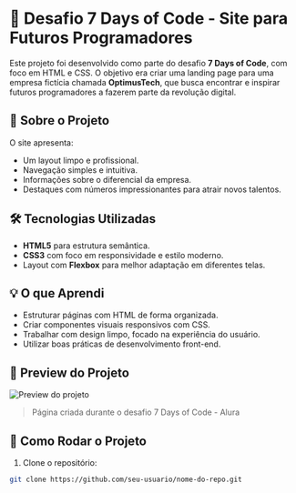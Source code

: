 # 🚀 Desafio 7 Days of Code - Site para Futuros Programadores

Este projeto foi desenvolvido como parte do desafio **7 Days of Code**, com foco em HTML e CSS. O objetivo era criar uma landing page para uma empresa fictícia chamada **OptimusTech**, que busca encontrar e inspirar futuros programadores a fazerem parte da revolução digital.

## 🧩 Sobre o Projeto

O site apresenta:

- Um layout limpo e profissional.
- Navegação simples e intuitiva.
- Informações sobre o diferencial da empresa.
- Destaques com números impressionantes para atrair novos talentos.

## 🛠️ Tecnologias Utilizadas

- **HTML5** para estrutura semântica.
- **CSS3** com foco em responsividade e estilo moderno.
- Layout com **Flexbox** para melhor adaptação em diferentes telas.

## 💡 O que Aprendi

- Estruturar páginas com HTML de forma organizada.
- Criar componentes visuais responsivos com CSS.
- Trabalhar com design limpo, focado na experiência do usuário.
- Utilizar boas práticas de desenvolvimento front-end.

## 📸 Preview do Projeto

![Preview do projeto](https://imgur.com/a/lPLGmfr)

> Página criada durante o desafio 7 Days of Code - Alura

## 📁 Como Rodar o Projeto

1. Clone o repositório:
```bash
git clone https://github.com/seu-usuario/nome-do-repo.git
